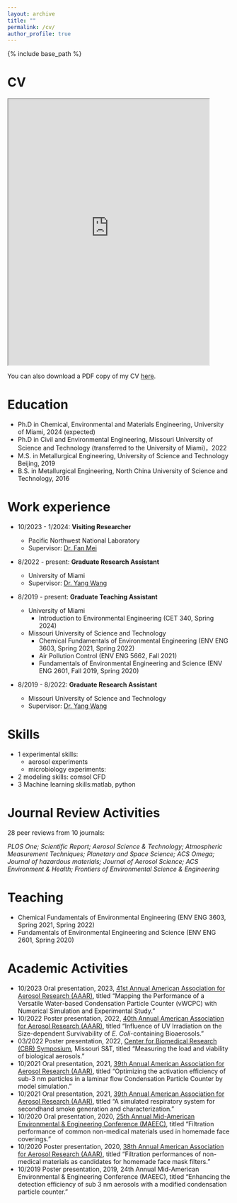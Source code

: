 ```yaml
---
layout: archive
title: ""
permalink: /cv/
author_profile: true
---
```


{% include base_path %}

CV
======
<iframe src="https://davidhao1994.github.io/weixinghao.github.io/files/Weixing_CV_02132024.pdf" width="90%" height="600px">
    <p>Your browser does not support iframes.</p>
</iframe>

You can also download a PDF copy of my CV [here](https://davidhao1994.github.io/weixinghao.github.io/files/Weixing_CV_02132024.pdf).

Education
======
* Ph.D in Chemical, Environmental and Materials Engineering, University of Miami, 2024 (expected)
* Ph.D in Civil and Environmental Engineering, Missouri University of Science and Technology (transferred to the University of Miami)，2022
* M.S. in Metallurgical Engineering, University of Science and Technology Beijing, 2019
* B.S. in Metallurgical Engineering, North China University of Science and Technology, 2016

Work experience
======
* 10/2023 - 1/2024: **Visiting Researcher**
  * Pacific Northwest National Laboratory
  * Supervisor: [Dr. Fan Mei](https://www.pnnl.gov/people/fan-mei)

* 8/2022 - present: **Graduate Research Assistant**
  * University of Miami
  * Supervisor: [Dr. Yang Wang](https://people.miami.edu/profile/dec102c8f8ba6c48c281dd2300d0f707)

 * 8/2019 - present: **Graduate Teaching Assistant**
   * University of Miami
       * Introduction to Environmental Engineering (CET 340, Spring 2024)
   * Missouri University of Science and Technology
       * Chemical Fundamentals of Environmental Engineering (ENV ENG 3603, Spring 2021, Spring 2022)
       * Air Pollution Control (ENV ENG 5662, Fall 2021)
       * Fundamentals of Environmental Engineering and Science (ENV ENG 2601, Fall 2019, Spring 2020)
        
* 8/2019 - 8/2022: **Graduate Research Assistant**
  * Missouri University of Science and Technology
  * Supervisor: [Dr. Yang Wang](https://people.miami.edu/profile/dec102c8f8ba6c48c281dd2300d0f707)
          
Skills
======
  * 1 experimental skills:
      * aerosol experiments
      * microbiology experiments:
  * 2 modeling skills: comsol CFD
  * 3 Machine learning skills:matlab, python
    
Journal Review Activities
======
28 peer reviews from 10 journals:

*PLOS One; Scientific Report; Aerosol Science & Technology; Atmospheric Measurement Techniques; Planetary and Space Science; ACS Omega; Journal of hazardous materials; Journal of Aerosol Science; ACS Environment & Health; Frontiers of Environmental Science & Engineering*

Teaching
======
  * Chemical Fundamentals of Environmental Engineering (ENV ENG 3603, Spring 2021, Spring 2022)
  * Fundamentals of Environmental Engineering and Science (ENV ENG 2601, Spring 2020)
   
Academic Activities
======
- 10/2023	Oral presentation, 2023, [41st Annual American Association for Aerosol Research (AAAR)](https://www.aaar.org/2023/), titled “Mapping the Performance of a Versatile Water-based Condensation Particle Counter (vWCPC) with Numerical Simulation and Experimental Study.”
- 10/2022	Poster presentation, 2022, [40th Annual American Association for Aerosol Research (AAAR)](https://www.aaar.org/2022/), titled “Influence of UV Irradiation on the Size-dependent Survivability of *E. Coli*-containing Bioaerosols.”
- 03/2022	Poster presentation, 2022, [Center for Biomedical Research (CBR) Symposium](https://cbr.mst.edu/media/research/cbr/documents/Symposium%20Pgm.pdf#220801013629), Missouri S&T, titled “Measuring the load and viability of biological aerosols.”
- 10/2021	Oral presentation, 2021, [39th Annual American Association for Aerosol Research (AAAR)](https://www.aaar.org/2021/), titled “Optimizing the activation efficiency of sub-3 nm particles in a laminar flow Condensation Particle Counter by model simulation.”
- 10/2021	Oral presentation, 2021, [39th Annual American Association for Aerosol Research (AAAR)](https://www.aaar.org/2021/), titled “A simulated respiratory system for secondhand smoke generation and characterization.”
- 10/2020	Oral presentation, 2020, [25th Annual Mid-American Environmental & Engineering Conference (MAEEC)](https://www.siue.edu/engineering/civil-engineering/about/2020_MAEEC_Keynote_Speaker_Information.pdf), titled “Filtration performance of common non-medical materials used in homemade face coverings.”
- 10/2020	Poster presentation, 2020, [38th Annual American Association for Aerosol Research (AAAR)](https://www.aaar.org/2020/), titled “Filtration performances of non-medical materials as candidates for homemade face mask filters.”
- 10/2019	Poster presentation, 2019, 24th Annual Mid-American Environmental & Engineering Conference (MAEEC), titled “Enhancing the detection efficiency of sub 3 nm aerosols with a modified condensation particle counter.”
